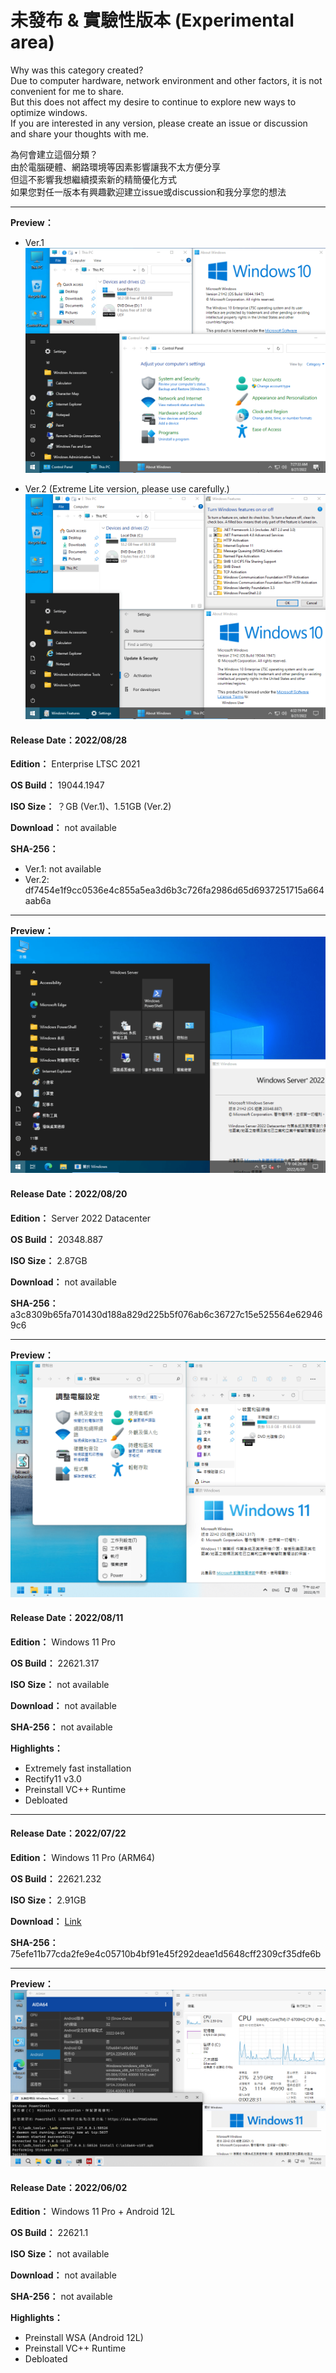 # 未發布 & 實驗性版本 (Experimental area)

Why was this category created?  
Due to computer hardware, network environment and other factors, it is not convenient for me to share.  
But this does not affect my desire to continue to explore new ways to optimize windows.  
If you are interested in any version, please create an issue or discussion and share your thoughts with me.  

為何會建立這個分類？  
由於電腦硬體、網路環境等因素影響讓我不太方便分享  
但這不影響我想繼續摸索新的精簡優化方式  
如果您對任一版本有興趣歡迎建立issue或discussion和我分享您的想法  

----

**Preview：**
- Ver.1
![1](/preview/LTSC_19044.1947_220828_2.png)

- Ver.2 (Extreme Lite version, please use carefully.)
![2](/preview/LTSC_19044.1947_220828-2.png)

#### Release Date：2022/08/28

**Edition：** Enterprise LTSC 2021

**OS Build：** 19044.1947

**ISO Size：** ？GB (Ver.1)、1.51GB (Ver.2)

**Download：** not available

**SHA-256：**  
- Ver.1: not available
- Ver.2: df7454e1f9cc0536e4c855a5ea3d6b3c726fa2986d65d6937251715a664aab6a

----

**Preview：**
![1](/preview/s2022_20348.887_220820.png)

#### Release Date：2022/08/20

**Edition：** Server 2022 Datacenter

**OS Build：** 20348.887

**ISO Size：** 2.87GB

**Download：** not available

**SHA-256：**  a3c8309b65fa701430d188a829d225b5f076ab6c36727c15e525564e629469c6

----

**Preview：**
![1](/preview/22621.317_vm_220811.png)

#### Release Date：2022/08/11

**Edition：** Windows 11 Pro

**OS Build：** 22621.317

**ISO Size：** not available

**Download：** not available

**SHA-256：** not available

**Highlights：**
- Extremely fast installation
- Rectify11 v3.0
- Preinstall VC++ Runtime
- Debloated

----

#### Release Date：2022/07/22

**Edition：** Windows 11 Pro (ARM64)

**OS Build：** 22621.232

**ISO Size：** 2.91GB

**Download：** [Link](https://gmnfuedutw-my.sharepoint.com/:u:/g/personal/40543229_gm_nfu_edu_tw/EeGy0pfHeCRAsICjV7JyB5cBgXQ3WVu_q8Mh1obyqVISfA?e=2wPkfF)

**SHA-256：** 75efe11b77cda2fe9e4c05710b4bf91e45f292deae1d5648cff2309cf35dfe6b

----

**Preview：**
![1](/preview/22621.1_220522.png)

#### Release Date：2022/06/02

**Edition：** Windows 11 Pro + Android 12L

**OS Build：** 22621.1

**ISO Size：** not available

**Download：** not available

**SHA-256：** not available

**Highlights：**
- Preinstall WSA (Android 12L)
- Preinstall VC++ Runtime
- Debloated
